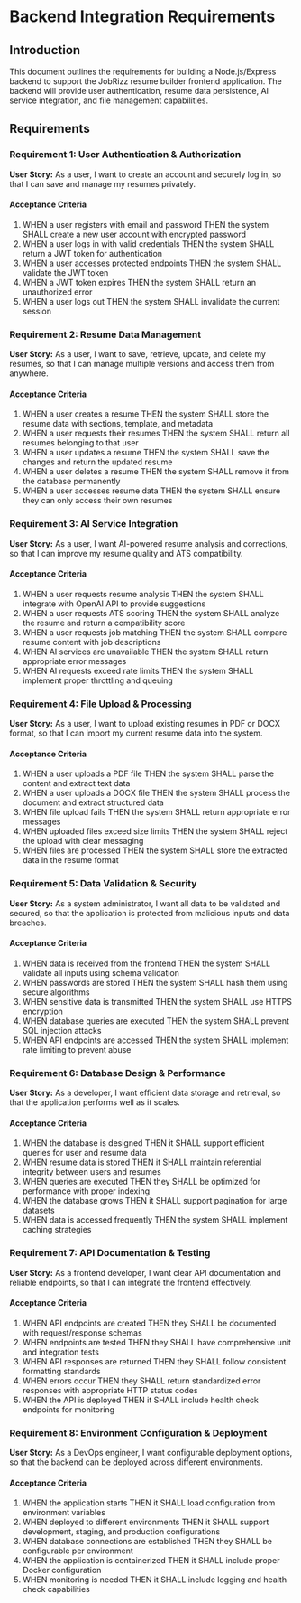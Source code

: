 # Backend Integration Requirements

## Introduction

This document outlines the requirements for building a Node.js/Express backend to support the JobRizz resume builder frontend application. The backend will provide user authentication, resume data persistence, AI service integration, and file management capabilities.

## Requirements

### Requirement 1: User Authentication & Authorization

**User Story:** As a user, I want to create an account and securely log in, so that I can save and manage my resumes privately.

#### Acceptance Criteria

1. WHEN a user registers with email and password THEN the system SHALL create a new user account with encrypted password
2. WHEN a user logs in with valid credentials THEN the system SHALL return a JWT token for authentication
3. WHEN a user accesses protected endpoints THEN the system SHALL validate the JWT token
4. WHEN a JWT token expires THEN the system SHALL return an unauthorized error
5. WHEN a user logs out THEN the system SHALL invalidate the current session

### Requirement 2: Resume Data Management

**User Story:** As a user, I want to save, retrieve, update, and delete my resumes, so that I can manage multiple versions and access them from anywhere.

#### Acceptance Criteria

1. WHEN a user creates a resume THEN the system SHALL store the resume data with sections, template, and metadata
2. WHEN a user requests their resumes THEN the system SHALL return all resumes belonging to that user
3. WHEN a user updates a resume THEN the system SHALL save the changes and return the updated resume
4. WHEN a user deletes a resume THEN the system SHALL remove it from the database permanently
5. WHEN a user accesses resume data THEN the system SHALL ensure they can only access their own resumes

### Requirement 3: AI Service Integration

**User Story:** As a user, I want AI-powered resume analysis and corrections, so that I can improve my resume quality and ATS compatibility.

#### Acceptance Criteria

1. WHEN a user requests resume analysis THEN the system SHALL integrate with OpenAI API to provide suggestions
2. WHEN a user requests ATS scoring THEN the system SHALL analyze the resume and return a compatibility score
3. WHEN a user requests job matching THEN the system SHALL compare resume content with job descriptions
4. WHEN AI services are unavailable THEN the system SHALL return appropriate error messages
5. WHEN AI requests exceed rate limits THEN the system SHALL implement proper throttling and queuing

### Requirement 4: File Upload & Processing

**User Story:** As a user, I want to upload existing resumes in PDF or DOCX format, so that I can import my current resume data into the system.

#### Acceptance Criteria

1. WHEN a user uploads a PDF file THEN the system SHALL parse the content and extract text data
2. WHEN a user uploads a DOCX file THEN the system SHALL process the document and extract structured data
3. WHEN file upload fails THEN the system SHALL return appropriate error messages
4. WHEN uploaded files exceed size limits THEN the system SHALL reject the upload with clear messaging
5. WHEN files are processed THEN the system SHALL store the extracted data in the resume format

### Requirement 5: Data Validation & Security

**User Story:** As a system administrator, I want all data to be validated and secured, so that the application is protected from malicious inputs and data breaches.

#### Acceptance Criteria

1. WHEN data is received from the frontend THEN the system SHALL validate all inputs using schema validation
2. WHEN passwords are stored THEN the system SHALL hash them using secure algorithms
3. WHEN sensitive data is transmitted THEN the system SHALL use HTTPS encryption
4. WHEN database queries are executed THEN the system SHALL prevent SQL injection attacks
5. WHEN API endpoints are accessed THEN the system SHALL implement rate limiting to prevent abuse

### Requirement 6: Database Design & Performance

**User Story:** As a developer, I want efficient data storage and retrieval, so that the application performs well as it scales.

#### Acceptance Criteria

1. WHEN the database is designed THEN it SHALL support efficient queries for user and resume data
2. WHEN resume data is stored THEN it SHALL maintain referential integrity between users and resumes
3. WHEN queries are executed THEN they SHALL be optimized for performance with proper indexing
4. WHEN the database grows THEN it SHALL support pagination for large datasets
5. WHEN data is accessed frequently THEN the system SHALL implement caching strategies

### Requirement 7: API Documentation & Testing

**User Story:** As a frontend developer, I want clear API documentation and reliable endpoints, so that I can integrate the frontend effectively.

#### Acceptance Criteria

1. WHEN API endpoints are created THEN they SHALL be documented with request/response schemas
2. WHEN endpoints are tested THEN they SHALL have comprehensive unit and integration tests
3. WHEN API responses are returned THEN they SHALL follow consistent formatting standards
4. WHEN errors occur THEN they SHALL return standardized error responses with appropriate HTTP status codes
5. WHEN the API is deployed THEN it SHALL include health check endpoints for monitoring

### Requirement 8: Environment Configuration & Deployment

**User Story:** As a DevOps engineer, I want configurable deployment options, so that the backend can be deployed across different environments.

#### Acceptance Criteria

1. WHEN the application starts THEN it SHALL load configuration from environment variables
2. WHEN deployed to different environments THEN it SHALL support development, staging, and production configurations
3. WHEN database connections are established THEN they SHALL be configurable per environment
4. WHEN the application is containerized THEN it SHALL include proper Docker configuration
5. WHEN monitoring is needed THEN it SHALL include logging and health check capabilities